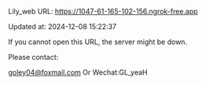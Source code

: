 Lily_web URL: https://1047-61-165-102-156.ngrok-free.app

Updated at: 2024-12-08 15:22:37

If you cannot open this URL, the server might be down.

Please contact: 

goley04@foxmail.com Or Wechat:GL_yeaH